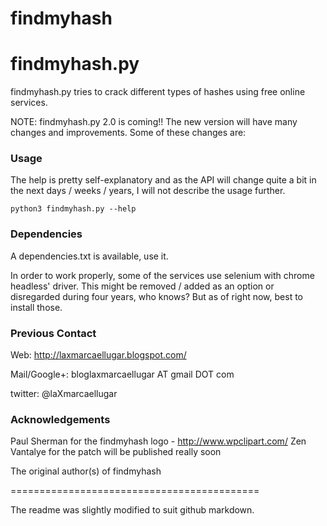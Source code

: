 findmyhash
==========

# findmyhash.py

findmyhash.py tries to crack different types of hashes using free online services.

NOTE: findmyhash.py 2.0 is coming!! The new version will have many changes and improvements. Some of these changes are:

### Usage
The help is pretty self-explanatory and as the API will change quite a bit in the next days / weeks / years, I will not describe the usage further.

```
python3 findmyhash.py --help
```

### Dependencies

A dependencies.txt is available, use it.

In order to work properly, some of the services use selenium with chrome headless' driver. This might be removed / added as an option or disregarded during four years, who knows? But as of right now, best to install those.

### Previous Contact
Web: http://laxmarcaellugar.blogspot.com/

Mail/Google+: bloglaxmarcaellugar AT gmail DOT com

twitter: @laXmarcaellugar

### Acknowledgements
Paul Sherman for the findmyhash logo - http://www.wpclipart.com/
Zen Vantalye for the patch will be published really soon

The original author(s) of findmyhash

===========================================

The readme was slightly modified to suit github markdown.